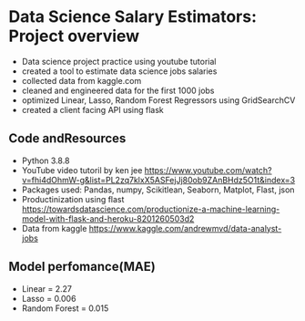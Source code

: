 # Data Science Salary Estimators: Project overview
* Data science project practice using youtube tutorial
* created a tool to estimate data science jobs salaries
* collected data from kaggle.com
* cleaned and engineered data for the first 1000 jobs
* optimized Linear, Lasso, Random Forest Regressors using GridSearchCV
* created a client facing API using flask

## Code andResources
* Python 3.8.8
* YouTube video tutoril by ken jee https://www.youtube.com/watch?v=fhi4dOhmW-g&list=PL2zq7klxX5ASFejJj80ob9ZAnBHdz5O1t&index=3
* Packages used: Pandas, numpy, Scikitlean, Seaborn, Matplot, Flast, json
* Productinization using flast https://towardsdatascience.com/productionize-a-machine-learning-model-with-flask-and-heroku-8201260503d2
* Data from kaggle https://www.kaggle.com/andrewmvd/data-analyst-jobs


## Model perfomance(MAE)
* Linear = 2.27
* Lasso = 0.006
* Random Forest = 0.015

